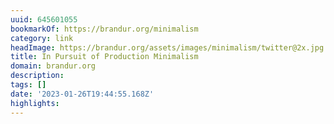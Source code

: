 ```yaml
---
uuid: 645601055
bookmarkOf: https://brandur.org/minimalism
category: link
headImage: https://brandur.org/assets/images/minimalism/twitter@2x.jpg
title: In Pursuit of Production Minimalism
domain: brandur.org
description: 
tags: []
date: '2023-01-26T19:44:55.168Z'
highlights: 
---
```




